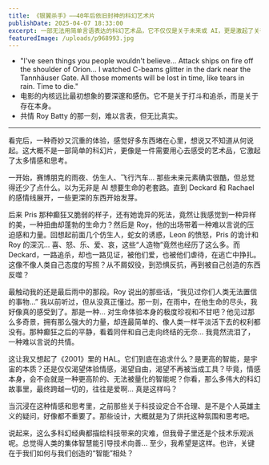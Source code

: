 ```yaml
---
title: 《银翼杀手》——40年后依旧封神的科幻艺术片
publishDate: 2025-04-07 18:33:00
excerpt: 一部无法用简单言语表达的科幻艺术品，它不仅仅是关于未来或 AI，更是激起了关于生命、情感、存在意义的深刻思考与复杂感受。
featuredImage: /uploads/p968993.jpg
---
```

* "I've seen things you people wouldn't believe... Attack ships on fire off the shoulder of Orion... I watched C-beams glitter in the dark near the Tannhäuser Gate. All those moments will be lost in time, like tears in rain. Time to die."
* 电影的内核远比最初想象的要深邃和感伤。它不是关于打斗和追杀，而是关于存在本身。
* 共情 Roy Batty 的那一刻，难以言表，但无比真实。

- - -

看完后，一种奇妙又沉重的体验，感觉好多东西堵在心里，想说又不知道从何说起。这大概不是一部简单的科幻片，更像是一件需要用心去感受的艺术品，它激起了太多情感和思考。

一开始，赛博朋克的雨夜、仿生人、飞行汽车… 那些未来元素确实很酷，但总觉得还少了点什么。以为无非是 AI 想要生命的老套路。直到 Deckard 和 Rachael 的感情线展开，一些更深的东西开始发芽。

后来 Pris 那种癫狂又脆弱的样子，还有她诡异的死法，竟然让我感觉到一种异样的美，一种扭曲却蓬勃的生命力？然后是 Roy，他的出场带着一种难以言说的压迫感和力量。回想起前面几个仿生人，蛇女的诱惑，Leon 的愤怒，Pris 的诡计和 Roy 的深沉… 喜、怒、乐、爱、哀，这些“人造物”竟然也经历了这么多。而 Deckard，一路追杀，却也一路见证，被他们爱，也被他们虐待，在逃亡中挣扎。这像不像人类自己态度的写照？从不屑奴役，到恐惧反抗，再到被自己创造的东西反噬？

最触动我的还是最后雨中的那段。Roy 说出的那些话，“我见过你们人类无法置信的事物…” 我以前听过，但从没真正懂过。那一刻，在雨中，在他生命的尽头，我好像真的感受到了。那是一种… 对生命体验本身的极度珍视和不甘吧？他见过那么多奇景，拥有那么强大的力量，却连最简单的、像人类一样平淡活下去的权利都没有。那种癫狂之后的平静，看着同伴和自己走向终结的无奈… 我竟然流泪了，一种难以言说的共情。

这让我又想起了《2001》里的 HAL。它们到底在追求什么？是更高的智能，是宇宙的本质？还是仅仅渴望体验情感，渴望自由，渴望不再被当成工具？毕竟，情感本身，会不会就是一种更高阶的、无法被量化的智能呢？你看，那么多伟大的科幻故事里，最终跨越一切的，往往是爱啊… 真是这样吗？

当沉浸在这种情感和思考里，之前那些关于科技设定合不合理、是不是个人英雄主义的疑问，好像都不重要了。那些设计，大概就是为了烘托这种氛围和思考吧。

说起来，这么多科幻经典都描绘科技带来的灾难，但我骨子里还是个技术乐观派呢。总觉得人类的集体智慧能引导技术向善… 至少，我希望是这样。也许，关键在于我们如何与我们创造的“智能”相处？
